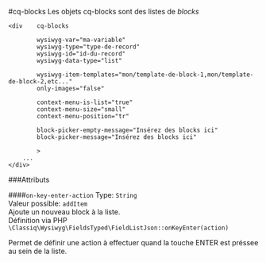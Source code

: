 #cq-blocks
Les objets cq-blocks sont des listes de *blocks* 



```
<div    cq-blocks 
        
        wysiwyg-var="ma-variable" 
        wysiwyg-type="type-de-record" 
        wysiwyg-id="id-du-record"
        wysiwyg-data-type="list"
        
        wysiwyg-item-templates="mon/template-de-block-1,mon/template-de-block-2,etc..."
        only-images="false"
        
        context-menu-is-list="true"
        context-menu-size="small"
        context-menu-position="tr"

        block-picker-empty-message="Insérez des blocks ici"
        block-picker-message="Insérez des blocks ici"
        
        >
    ...
</div>
```

###Attributs

####`on-key-enter-action`
Type: `String` <br> 
Valeur possible: `addItem` <br> Ajoute un nouveau block à la liste. <br>
Définition via PHP `\Classiq\Wysiwyg\FieldsTyped\FieldListJson::onKeyEnter(action)`

Permet de définir une action à effectuer quand la touche ENTER est préssee au sein de la liste.

